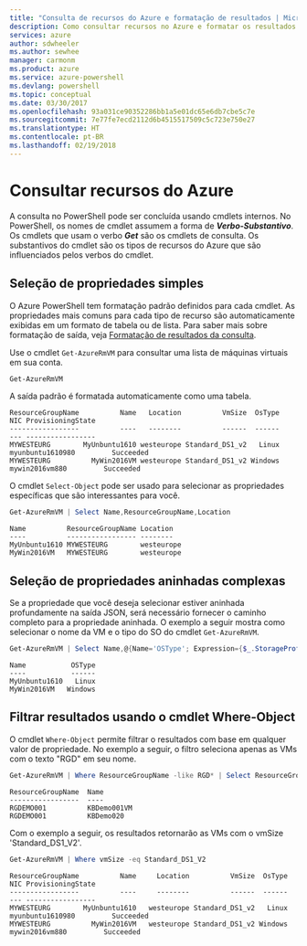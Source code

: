 ```yaml
---
title: "Consulta de recursos do Azure e formatação de resultados | Microsoft Docs"
description: Como consultar recursos no Azure e formatar os resultados.
services: azure
author: sdwheeler
ms.author: sewhee
manager: carmonm
ms.product: azure
ms.service: azure-powershell
ms.devlang: powershell
ms.topic: conceptual
ms.date: 03/30/2017
ms.openlocfilehash: 93a031ce90352286bb1a5e01dc65e6db7cbe5c7e
ms.sourcegitcommit: 7e77fe7ecd2112d6b4515517509c5c723e750e27
ms.translationtype: HT
ms.contentlocale: pt-BR
ms.lasthandoff: 02/19/2018
---
```

# <a name="querying-for-azure-resources"></a>Consultar recursos do Azure

A consulta no PowerShell pode ser concluída usando cmdlets internos. No PowerShell, os nomes de cmdlet assumem a forma de  **_Verbo-Substantivo_**. Os cmdlets que usam o verbo **_Get_** são os cmdlets de consulta. Os substantivos do cmdlet são os tipos de recursos do Azure que são influenciados pelos verbos do cmdlet.


## <a name="selecting-simple-properties"></a>Seleção de propriedades simples

O Azure PowerShell tem formatação padrão definidos para cada cmdlet. As propriedades mais comuns para cada tipo de recurso são automaticamente exibidas em um formato de tabela ou de lista. Para saber mais sobre formatação de saída, veja [Formatação de resultados da consulta](formatting-output.md).

Use o cmdlet `Get-AzureRmVM` para consultar uma lista de máquinas virtuais em sua conta.

```powershell
Get-AzureRmVM
```

A saída padrão é formatada automaticamente como uma tabela.

```
ResourceGroupName          Name   Location          VmSize  OsType              NIC ProvisioningState
-----------------          ----   --------          ------  ------              --- -----------------
MYWESTEURG        MyUnbuntu1610 westeurope Standard_DS1_v2   Linux myunbuntu1610980         Succeeded
MYWESTEURG          MyWin2016VM westeurope Standard_DS1_v2 Windows   mywin2016vm880         Succeeded
```

O cmdlet `Select-Object` pode ser usado para selecionar as propriedades específicas que são interessantes para você.

```powershell
Get-AzureRmVM | Select Name,ResourceGroupName,Location
```

```
Name          ResourceGroupName Location
----          ----------------- --------
MyUnbuntu1610 MYWESTEURG        westeurope
MyWin2016VM   MYWESTEURG        westeurope
```

## <a name="selecting-complex-nested-properties"></a>Seleção de propriedades aninhadas complexas

Se a propriedade que você deseja selecionar estiver aninhada profundamente na saída JSON, será necessário fornecer o caminho completo para a propriedade aninhada. O exemplo a seguir mostra como selecionar o nome da VM e o tipo do SO do cmdlet `Get-AzureRmVM`.

```powershell
Get-AzureRmVM | Select Name,@{Name='OSType'; Expression={$_.StorageProfile.OSDisk.OSType}}
```

```
Name           OSType
----           ------
MyUnbuntu1610   Linux
MyWin2016VM   Windows
```

## <a name="filter-result-using-the-where-object-cmdlet"></a>Filtrar resultados usando o cmdlet Where-Object

O cmdlet `Where-Object` permite filtrar o resultados com base em qualquer valor de propriedade. No exemplo a seguir, o filtro seleciona apenas as VMs com o texto "RGD" em seu nome.

```powershell
Get-AzureRmVM | Where ResourceGroupName -like RGD* | Select ResourceGroupName,Name
```

```
ResourceGroupName  Name
-----------------  ----
RGDEMO001          KBDemo001VM
RGDEMO001          KBDemo020
```

Com o exemplo a seguir, os resultados retornarão as VMs com o vmSize 'Standard_DS1_V2'.

```powershell
Get-AzureRmVM | Where vmSize -eq Standard_DS1_V2
```

```
ResourceGroupName          Name     Location          VmSize  OsType              NIC ProvisioningState
-----------------          ----     --------          ------  ------              --- -----------------
MYWESTEURG        MyUnbuntu1610   westeurope Standard_DS1_v2   Linux myunbuntu1610980         Succeeded
MYWESTEURG          MyWin2016VM   westeurope Standard_DS1_v2 Windows   mywin2016vm880         Succeeded
```

